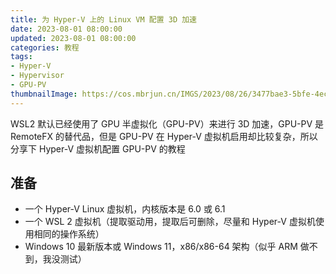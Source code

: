 ```yaml
---
title: 为 Hyper-V 上的 Linux VM 配置 3D 加速
date: 2023-08-01 08:00:00
updated: 2023-08-01 08:00:00
categories: 教程
tags:
- Hyper-V
- Hypervisor
- GPU-PV
thumbnailImage: https://cos.mbrjun.cn/IMGS/2023/08/26/3477bae3-5bfe-4ecf-a960-7dd8a96d51fa.webp
---
```

WSL2 默认已经使用了 GPU 半虚拟化（GPU-PV）来进行 3D 加速，GPU-PV 是 RemoteFX 的替代品，但是 GPU-PV 在 Hyper-V 虚拟机启用却比较复杂，所以分享下 Hyper-V 虚拟机配置 GPU-PV 的教程  

<!-- more -->

## 准备
- 一个 Hyper-V Linux 虚拟机，内核版本是 6.0 或 6.1
- 一个 WSL 2 虚拟机（提取驱动用，提取后可删除，尽量和 Hyper-V 虚拟机使用相同的操作系统）
- Windows 10 最新版本或 Windows 11，x86/x86-64 架构（似乎 ARM 做不到，我没测试）
